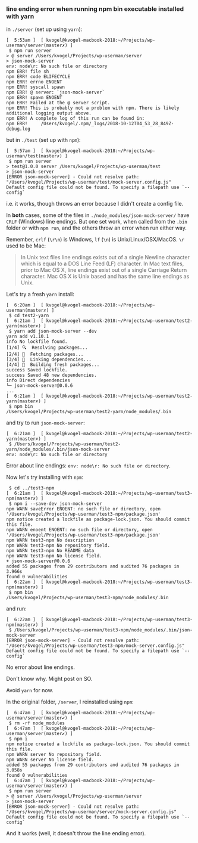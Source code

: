 
### line ending error when running npm bin executable installed with yarn

in `./server` (set up using `yarn`):

```
[  5:53am ]  [ kvogel@kvogel-macbook-2018:~/Projects/wp-userman/server(master✗) ]
 $ npm run server
> @ server /Users/kvogel/Projects/wp-userman/server
> json-mock-server
env: node\r: No such file or directory
npm ERR! file sh
npm ERR! code ELIFECYCLE
npm ERR! errno ENOENT
npm ERR! syscall spawn
npm ERR! @ server: `json-mock-server`
npm ERR! spawn ENOENT
npm ERR! Failed at the @ server script.
npm ERR! This is probably not a problem with npm. There is likely additional logging output above.
npm ERR! A complete log of this run can be found in:
npm ERR!     /Users/kvogel/.npm/_logs/2018-10-12T04_53_28_849Z-debug.log
```

but in `./test` (set up with `npm`):

```
[  5:57am ]  [ kvogel@kvogel-macbook-2018:~/Projects/wp-userman/test(master✗) ]
 $ npm run server
> test@1.0.0 server /Users/kvogel/Projects/wp-userman/test
> json-mock-server
[ERROR json-mock-server] - Could not resolve path: "/Users/kvogel/Projects/wp-userman/test/mock-server.config.js"
Default config file could not be found. To specify a filepath use `--config`
```

i.e. it works, though throws an error because I didn't create a config file.

In **both** cases, some of the files in `./node_modules/json-mock-server/` have `CRLF` (Windows) line endings. But one set work, when called from the `.bin` folder or with `npm run`, and the others throw an error when run either way.

Remember, `crlf` (`\r\n`) is Windows, `lf` (`\n`) is Unix/Linux/OSX/MacOS. `\r` used to be Mac:

>In Unix text files line endings exists out of a single Newline character which is equal to a DOS Line Feed (LF) character. In Mac text files, prior to Mac OS X, line endings exist out of a single Carriage Return character. Mac OS X is Unix based and has the same line endings as Unix.

Let's try a fresh `yarn` install:

```
[  6:20am ]  [ kvogel@kvogel-macbook-2018:~/Projects/wp-userman(master✗) ]
 $ cd test2-yarn
[  6:21am ]  [ kvogel@kvogel-macbook-2018:~/Projects/wp-userman/test2-yarn(master✗) ]
 $ yarn add json-mock-server --dev
yarn add v1.10.1
info No lockfile found.
[1/4] 🔍  Resolving packages...
[2/4] 🚚  Fetching packages...
[3/4] 🔗  Linking dependencies...
[4/4] 📃  Building fresh packages...
success Saved lockfile.
success Saved 48 new dependencies.
info Direct dependencies
└─ json-mock-server@0.0.6
...
[  6:21am ]  [ kvogel@kvogel-macbook-2018:~/Projects/wp-userman/test2-yarn(master✗) ]
 $ npm bin
/Users/kvogel/Projects/wp-userman/test2-yarn/node_modules/.bin
```

and try to run `json-mock-server`:

```
[  6:21am ]  [ kvogel@kvogel-macbook-2018:~/Projects/wp-userman/test2-yarn(master✗) ]
 $ /Users/kvogel/Projects/wp-userman/test2-yarn/node_modules/.bin/json-mock-server
env: node\r: No such file or directory
```

Error about line endings: `env: node\r: No such file or directory`.

Now let's try installing with `npm`:

```
 $ cd ../test3-npm
[  6:21am ]  [ kvogel@kvogel-macbook-2018:~/Projects/wp-userman/test3-npm(master✗) ]
 $ npm i --save-dev json-mock-server
npm WARN saveError ENOENT: no such file or directory, open '/Users/kvogel/Projects/wp-userman/test3-npm/package.json'
npm notice created a lockfile as package-lock.json. You should commit this file.
npm WARN enoent ENOENT: no such file or directory, open '/Users/kvogel/Projects/wp-userman/test3-npm/package.json'
npm WARN test3-npm No description
npm WARN test3-npm No repository field.
npm WARN test3-npm No README data
npm WARN test3-npm No license field.
+ json-mock-server@0.0.6
added 55 packages from 29 contributors and audited 76 packages in 3.966s
found 0 vulnerabilities
[  6:22am ]  [ kvogel@kvogel-macbook-2018:~/Projects/wp-userman/test3-npm(master✗) ]
 $ npm bin
/Users/kvogel/Projects/wp-userman/test3-npm/node_modules/.bin
```

and run:

```
[  6:22am ]  [ kvogel@kvogel-macbook-2018:~/Projects/wp-userman/test3-npm(master✗) ]
 $ /Users/kvogel/Projects/wp-userman/test3-npm/node_modules/.bin/json-mock-server
[ERROR json-mock-server] - Could not resolve path: "/Users/kvogel/Projects/wp-userman/test3-npm/mock-server.config.js"
Default config file could not be found. To specify a filepath use `--config`
```

No error about line endings.

Don't know why. Might post on SO.

Avoid `yarn` for now.

In the original folder, `/server`, I reinstalled using `npm`:

```
[  6:47am ]  [ kvogel@kvogel-macbook-2018:~/Projects/wp-userman/server(master✔) ]
 $ rm -rf node_modules
[  6:47am ]  [ kvogel@kvogel-macbook-2018:~/Projects/wp-userman/server(master✔) ]
 $ npm i
npm notice created a lockfile as package-lock.json. You should commit this file.
npm WARN server No repository field.
npm WARN server No license field.
added 55 packages from 29 contributors and audited 76 packages in 3.058s
found 0 vulnerabilities
[  6:47am ]  [ kvogel@kvogel-macbook-2018:~/Projects/wp-userman/server(master✗) ]
 $ npm run server
> @ server /Users/kvogel/Projects/wp-userman/server
> json-mock-server
[ERROR json-mock-server] - Could not resolve path: "/Users/kvogel/Projects/wp-userman/server/mock-server.config.js"
Default config file could not be found. To specify a filepath use `--config`
```

And it works (well, it doesn't throw the line ending error).
